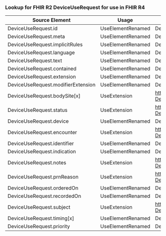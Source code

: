 ### Lookup for FHIR R2 DeviceUseRequest for use in FHIR R4

| Source Element | Usage | Target |
| -------------- | ----- | ------ |
| DeviceUseRequest.id | UseElementRenamed | DeviceRequest.id |
| DeviceUseRequest.meta | UseElementRenamed | DeviceRequest.meta |
| DeviceUseRequest.implicitRules | UseElementRenamed | DeviceRequest.implicitRules |
| DeviceUseRequest.language | UseElementRenamed | DeviceRequest.language |
| DeviceUseRequest.text | UseElementRenamed | DeviceRequest.text |
| DeviceUseRequest.contained | UseElementRenamed | DeviceRequest.contained |
| DeviceUseRequest.extension | UseElementRenamed | DeviceRequest.extension |
| DeviceUseRequest.modifierExtension | UseElementRenamed | DeviceRequest.modifierExtension |
| DeviceUseRequest.bodySite[x] | UseExtension | http://hl7.org/fhir/1.0/StructureDefinition/extension-DeviceUseRequest.bodySite |
| DeviceUseRequest.status | UseExtension | http://hl7.org/fhir/1.0/StructureDefinition/extension-DeviceUseRequest.status |
| DeviceUseRequest.device | UseElementRenamed | DeviceRequest.code[x] |
| DeviceUseRequest.encounter | UseExtension | http://hl7.org/fhir/1.0/StructureDefinition/extension-DeviceUseRequest.encounter |
| DeviceUseRequest.identifier | UseElementRenamed | DeviceRequest.identifier |
| DeviceUseRequest.indication | UseElementRenamed | DeviceRequest.reasonCode |
| DeviceUseRequest.notes | UseExtension | http://hl7.org/fhir/1.0/StructureDefinition/extension-DeviceUseRequest.notes |
| DeviceUseRequest.prnReason | UseExtension | http://hl7.org/fhir/1.0/StructureDefinition/extension-DeviceUseRequest.prnReason |
| DeviceUseRequest.orderedOn | UseElementRenamed | DeviceRequest.occurrence[x] |
| DeviceUseRequest.recordedOn | UseElementRenamed | DeviceRequest.authoredOn |
| DeviceUseRequest.subject | UseExtension | http://hl7.org/fhir/1.0/StructureDefinition/extension-DeviceUseRequest.subject |
| DeviceUseRequest.timing[x] | UseElementRenamed | DeviceRequest.occurrence[x] |
| DeviceUseRequest.priority | UseElementRenamed | DeviceRequest.priority |
